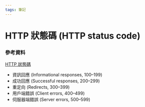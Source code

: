 ```yaml
---
tags: 筆記
---
```


# HTTP 狀態碼 (HTTP status code)

### 參考資料

[HTTP 狀態碼](https://developer.mozilla.org/zh-TW/docs/Web/HTTP/Status)

- 資訊回應 (Informational responses, 100–199)
- 成功回應 (Successful responses, 200–299)
- 重定向 (Redirects, 300–399)
- 用戶端錯誤 (Client errors, 400–499)
- 伺服器端錯誤 (Server errors, 500–599)

